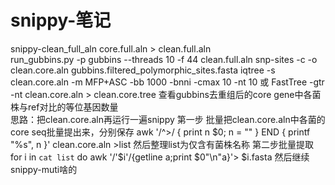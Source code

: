 # snippy-笔记
snippy-clean_full_aln core.full.aln > clean.full.aln  
run_gubbins.py -p gubbins --threads 10 -f 44 clean.full.aln 
snp-sites -c -o clean.core.aln gubbins.filtered_polymorphic_sites.fasta 
iqtree -s clean.core.aln -m MFP+ASC -bb 1000 -bnni -cmax 10 -nt 10 或 FastTree -gtr -nt clean.core.aln > clean.core.tree 
查看gubbins去重组后的core gene中各菌株与ref对比的等位基因数量  
思路：把clean.core.aln再运行一遍snippy 
第一步 批量把clean.core.aln中各菌的core seq批量提出来，分别保存 
awk '/^>/ { print n $0; n = "" } END { printf "%s", n }' clean.core.aln >list
然后整理list为仅含有菌株名称
第二步批量提取
for i in `cat list`
do
awk '/'$i'/{getline a;print $0"\n"a}'> $i.fasta
然后继续snippy-muti啥的
